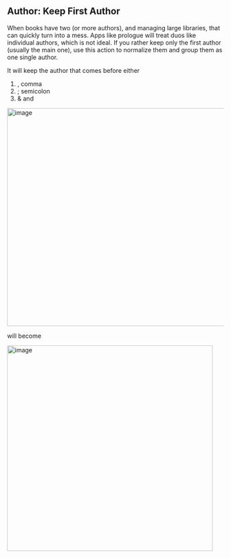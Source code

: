 

## **Author: Keep First Author**

When books have two (or more authors), and managing large libraries, that can quickly turn into a mess. Apps like prologue will treat duos like individual authors, which is not ideal. If you rather keep only the first author (usually the main one), use this action to normalize them and group them as one single author. 

It will keep the author that comes before either 
1) , comma 
2) ; semicolon
3) & and 

<img width="507" alt="image" src="https://user-images.githubusercontent.com/100229664/196849721-9581984a-aa6d-4b92-b5aa-1132a0bf1bcb.png">


will become

<img width="478" alt="image" src="https://user-images.githubusercontent.com/100229664/196850314-7243a48a-40a6-4092-ab52-979402c9cda5.png">
